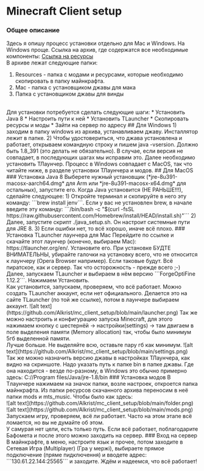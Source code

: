 # Minecraft Client setup
### Общее описание
Здесь я опишу процесс установки отдельно для Mac и Windows. На Windows проще.
Ссылка на архив, где содержатся все необходимые компоненты: [Ссылка на ресурсы](https://drive.google.com/file/d/11KbDRIqntwlfVCvssc30uGcYOG6RDi7J/view?usp=sharing) <br>
В архиве лежат следующие папки:
1) Resources - папка с модами и ресурсами, которые необходимо скопировать в папку майнкрафта.
2) Mac - папка с установщиком джавы для мака
3) Папка с установщиком джавы для винды
<br>
Для установки потребуется сделать следующие шаги:
* Установить Java 8
* Настроить пути к ней
* Установить TLauncher
* Скопировать ресурсы и моды
* Зайти на сервер по адресу
## Для Windows
1) заходим в папку windows из архива, устанавливаем джаву. Инсталлятор лежит в папке.
2) Чтобы удостовериться, что джава установлена и работает, открываем командную строку и пишем java -vsersion. Должно быть 1.8_391 (это делать не обязательно).
В случае, если версия не совпадает, в последующих шагах мы исправим это. Далее необходимо установить ТЛаунчер. Процесс в Windows совпадает с MacOS, так что читайте ниже, в разделе установки ТЛаунчера и модов.
## Для MacOS
### Установка Java 8
Выберете нужный установщик (*jre-8u391-macosx-aarch64.dmg* для Arm или *jre-8u391-macosx-x64.dmg* для остальных), запустите его. Когда Java установится (НЕ РАНЬШЕ!!!), сделайте следующее:
1) Откройте терминал и скопируйте в него эту команду: ```brew install jenv```. Если у вас не установлен brew, в начале введите эту команду: ```/bin/bash -c "$(curl -fsSL https://raw.githubusercontent.com/Homebrew/install/HEAD/install.sh)"```
2) Далее, запустите скрипт ./java_setup.sh. Он настроит системные пути для JRE 8.
3) Если ошибки нет, то всё хорошо, иначе всё плохо.
### Установка TLauncher лаунчера для Mac
Перейдите по ссылке и скачайте этот лаунчер (конечно, выбираем Mac): https://tlauncher.org/en/. Установите его. При установке БУДТЕ ВНИМАТЕЛЬНЫ, убирайте галочки на установку всего, что не относится к лаунчеру 
(Opera Browser например). Если таковые будут. Всё пиратское, как и сервер. Так что осторожность - прежде всего ;-)<br>
Далее, запускаем TLauncher и выбираем в нём версию ```ForgeOptiFine 1.12.2```. Нажимаем Установить.<br>Как установится, запускаем, проверяем, что всё работает. Можно создать TLauncher аккаунт, если нет официального. Делается это на сайте TLauncher (по той же ссылке), потом в лаунчере выбираем аккаунт. ![alt text](https://github.com/Alkrist/mc_client_setup/blob/main/launcher.png)
Так же можно настроить и конфигурацию запуска Minecraft, для этого нажимаем кнопку с шестернёй -> настройки(settings) -> там двигаем в поле выделения памяти (Memory allocation) так, чтобы было минимум 5гб выделенной памяти.<br>Лучше больше. Не выделяйте всю, оставьте пару гб как минимум. ![alt text](https://github.com/Alkrist/mc_client_setup/blob/main/settings.png)
<br>
Так же можно назначить версию джавы в настройках ТЛаунчера, как видно на скриншоте. Надо указать путь к папке bin в папке джавы. Где она находится - везде по-разному, в Windows это обычно примерно здесь: C://Program files/Java/jre-1.8/bin
### Установка модов
В Тлаунчере нажимаем на значок папки, возле настроек, откроется папка майнкрафта. Из папки ресурсов скачанного архива переносим в неё папки mods и mts_music. Чтобы было как здесь:<br> ![alt text](https://github.com/Alkrist/mc_client_setup/blob/main/folder.png)<br>
![alt text](https://github.com/Alkrist/mc_client_setup/blob/main/mods.png)<br>
Запускаем игру, проверяем, всё ли работает. Часто на этом этапе всё ломается, но вы не думайте об этом.<br>У самурая нет цели, есть только путь. Если всё работает, поблагодарите Бафомета и после этого можно заходить на сервер.
### Вход на сервер
В майнкрафте, в меню, настроите язык и прочее, потом заходите в Сетевая Игра (Multiplayer) (Гра у мержi), выбираете прямое подключение (пряме пидключення) и вводете адрес: ```130.61.22.144:25565``` и заходите.
Ждём и надеемся, что всё работает!
